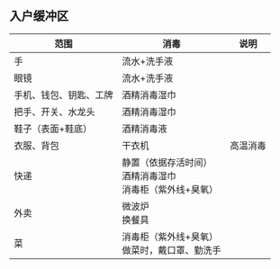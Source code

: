 ## 入户缓冲区

| 范围 | 消毒 | 说明 |
| --- | --- | --- |
| 手 | 流水+洗手液 | |
| 眼镜 | 流水+洗手液 | |
| 手机、钱包、钥匙、工牌 | 酒精消毒湿巾 | |
| 把手、开关、水龙头 | 酒精消毒湿巾 | |
| 鞋子（表面+鞋底） | 酒精消毒液 | |
| 衣服、背包 | 干衣机 | 高温消毒 |
| 快递 | 静置（依据存活时间）<br>酒精消毒湿巾<br>消毒柜（紫外线+臭氧） | |
| 外卖 | 微波炉<br>换餐具 | |
| 菜 | 消毒柜（紫外线+臭氧）<br>做菜时，戴口罩、勤洗手 | |
